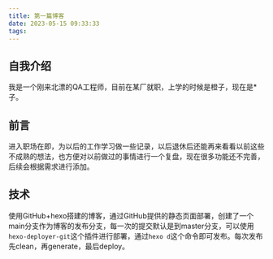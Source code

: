 ```yaml
---
title: 第一篇博客
date: 2023-05-15 09:33:33
tags:
---
```

## 自我介绍
我是一个刚来北漂的QA工程师，目前在某厂就职，上学的时候是橙子，现在是*子。
## 前言
进入职场在即，为以后的工作学习做一些记录，以后退休后还能再来看看以前这些不成熟的想法，也方便对以前做过的事情进行一个复盘，现在很多功能还不完善，后续会根据需求进行添加。
## 技术
使用GitHub+hexo搭建的博客，通过GitHub提供的静态页面部署，创建了一个main分支作为博客的发布分支，每一次的提交默认是到master分支，可以使用`hexo-deployer-git`这个插件进行部署，通过`hexo d`这个命令即可发布。每次发布先clean，再generate，最后deploy。
